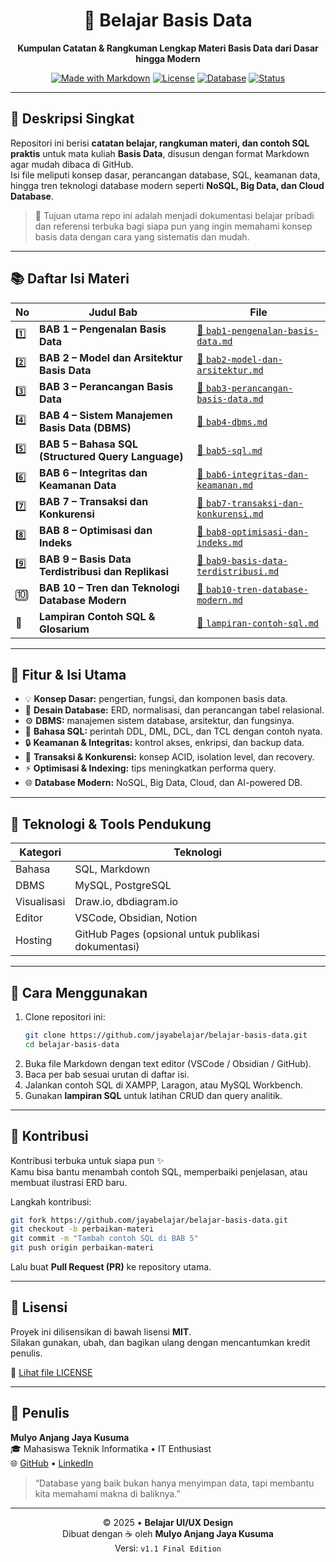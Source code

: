 <div align="center">

# 📘 Belajar Basis Data
**Kumpulan Catatan & Rangkuman Lengkap Materi Basis Data dari Dasar hingga Modern**

[![Made with Markdown](https://img.shields.io/badge/Made%20with-Markdown-1f425f.svg)](https://www.markdownguide.org)
[![License](https://img.shields.io/badge/license-MIT-blue.svg)](LICENSE)
[![Database](https://img.shields.io/badge/Topic-Database-4E8DF5.svg)](#)
[![Status](https://img.shields.io/badge/Version-1.0.0-green.svg)](#)

</div>

---

## 🧩 Deskripsi Singkat
Repositori ini berisi **catatan belajar, rangkuman materi, dan contoh SQL praktis** untuk mata kuliah **Basis Data**, disusun dengan format Markdown agar mudah dibaca di GitHub.  
Isi file meliputi konsep dasar, perancangan database, SQL, keamanan data, hingga tren teknologi database modern seperti **NoSQL, Big Data, dan Cloud Database**.

> 🎯 Tujuan utama repo ini adalah menjadi dokumentasi belajar pribadi dan referensi terbuka bagi siapa pun yang ingin memahami konsep basis data dengan cara yang sistematis dan mudah.

---

## 📚 Daftar Isi Materi
| No | Judul Bab | File |
|----|------------|------|
| 1️⃣ | **BAB 1 – Pengenalan Basis Data** | [📄 `bab1-pengenalan-basis-data.md`](./belajar/bab1-pengenalan-basis-data.md) |
| 2️⃣ | **BAB 2 – Model dan Arsitektur Basis Data** | [📄 `bab2-model-dan-arsitektur.md`](./belajar/bab2-model-dan-arsitektur.md) |
| 3️⃣ | **BAB 3 – Perancangan Basis Data** | [📄 `bab3-perancangan-basis-data.md`](./belajar/bab3-perancangan-basis-data.md) |
| 4️⃣ | **BAB 4 – Sistem Manajemen Basis Data (DBMS)** | [📄 `bab4-dbms.md`](./belajar/bab4-dbms.md) |
| 5️⃣ | **BAB 5 – Bahasa SQL (Structured Query Language)** | [📄 `bab5-sql.md`](./belajar/bab5-sql.md) |
| 6️⃣ | **BAB 6 – Integritas dan Keamanan Data** | [📄 `bab6-integritas-dan-keamanan.md`](./belajar/bab6-integritas-dan-keamanan.md) |
| 7️⃣ | **BAB 7 – Transaksi dan Konkurensi** | [📄 `bab7-transaksi-dan-konkurensi.md`](./belajar/bab7-transaksi-dan-konkurensi.md) |
| 8️⃣ | **BAB 8 – Optimisasi dan Indeks** | [📄 `bab8-optimisasi-dan-indeks.md`](./belajar/bab8-optimisasi-dan-indeks.md) |
| 9️⃣ | **BAB 9 – Basis Data Terdistribusi dan Replikasi** | [📄 `bab9-basis-data-terdistribusi.md`](./belajar/bab9-basis-data-terdistribusi.md) |
| 🔟 | **BAB 10 – Tren dan Teknologi Database Modern** | [📄 `bab10-tren-database-modern.md`](./belajar/bab10-tren-database-modern.md) |
| 📎 | **Lampiran Contoh SQL & Glosarium** | [📄 `lampiran-contoh-sql.md`](./belajar/lampiran-contoh-sql.md) |

---

## 🧠 Fitur & Isi Utama
- 💡 **Konsep Dasar:** pengertian, fungsi, dan komponen basis data.  
- 🧱 **Desain Database:** ERD, normalisasi, dan perancangan tabel relasional.  
- ⚙️ **DBMS:** manajemen sistem database, arsitektur, dan fungsinya.  
- 💾 **Bahasa SQL:** perintah DDL, DML, DCL, dan TCL dengan contoh nyata.  
- 🔒 **Keamanan & Integritas:** kontrol akses, enkripsi, dan backup data.  
- 🔁 **Transaksi & Konkurensi:** konsep ACID, isolation level, dan recovery.  
- ⚡ **Optimisasi & Indexing:** tips meningkatkan performa query.  
- 🌐 **Database Modern:** NoSQL, Big Data, Cloud, dan AI-powered DB.  

---

## 🧩 Teknologi & Tools Pendukung
| Kategori | Teknologi |
|-----------|------------|
| Bahasa | SQL, Markdown |
| DBMS | MySQL, PostgreSQL |
| Visualisasi | Draw.io, dbdiagram.io |
| Editor | VSCode, Obsidian, Notion |
| Hosting | GitHub Pages (opsional untuk publikasi dokumentasi) |

---

## 📖 Cara Menggunakan
1. Clone repositori ini:
   ```bash
   git clone https://github.com/jayabelajar/belajar-basis-data.git
   cd belajar-basis-data
   ```
2. Buka file Markdown dengan text editor (VSCode / Obsidian / GitHub).  
3. Baca per bab sesuai urutan di daftar isi.  
4. Jalankan contoh SQL di XAMPP, Laragon, atau MySQL Workbench.  
5. Gunakan **lampiran SQL** untuk latihan CRUD dan query analitik.

---

## 🧠 Kontribusi
Kontribusi terbuka untuk siapa pun ✨  
Kamu bisa bantu menambah contoh SQL, memperbaiki penjelasan, atau membuat ilustrasi ERD baru.

Langkah kontribusi:
```bash
git fork https://github.com/jayabelajar/belajar-basis-data.git
git checkout -b perbaikan-materi
git commit -m "Tambah contoh SQL di BAB 5"
git push origin perbaikan-materi
```
Lalu buat **Pull Request (PR)** ke repository utama.

---

## 📄 Lisensi
Proyek ini dilisensikan di bawah lisensi **MIT**.  
Silakan gunakan, ubah, dan bagikan ulang dengan mencantumkan kredit penulis.

📜 [Lihat file LICENSE](./LICENSE)

---

## 👤 Penulis
**Mulyo Anjang Jaya Kusuma**  
🎓 Mahasiswa Teknik Informatika • IT Enthusiast  
🌐 [GitHub](https://github.com/jayabelajar) • [LinkedIn](https://linkedin.com/jykusuma)

> “Database yang baik bukan hanya menyimpan data, tapi membantu kita memahami makna di baliknya.”

---

<div align="center">

© 2025 • **Belajar UI/UX Design**  
Dibuat dengan ☕ oleh **Mulyo Anjang Jaya Kusuma**  
Versi: `v1.1 Final Edition`  

</div>

